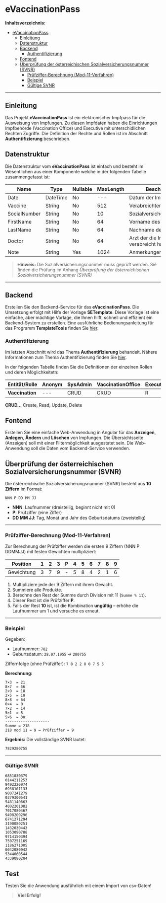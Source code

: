 # eVaccinationPass

**Inhaltsverzeichnis:**

- [eVaccinationPass](#evaccinationpass)
  - [Einleitung](#einleitung)
  - [Datenstruktur](#datenstruktur)
  - [Backend](#backend)
    - [Authentifizierung](#authentifizierung)
  - [Fontend](#fontend)
  - [Überprüfung der österreichischen Sozialversicherungsnummer (SVNR)](#überprüfung-der-österreichischen-sozialversicherungsnummer-svnr)
    - [Prüfziffer-Berechnung (Mod-11-Verfahren)](#prüfziffer-berechnung-mod-11-verfahren)
    - [Beispiel](#beispiel)
    - [Gültige SVNR](#gültige-svnr)

---

## Einleitung

Das Projekt **eVaccinationPass** ist ein elektronischer Impfpass für die Ausweisung von Impfungen. Zu diesen Impfdaten haben die Einrichtungen Impfbehörde (Vaccination Office) und Executive mit unterschidlichen Rechten Zugriffe. Die Definition der Rechte und Rollen ist im Abschnitt **Authentifizierung** beschrieben.

## Datenstruktur

Die Datenstruktur vom **eVaccinationPass** ist einfach und besteht im Wesentlichen aus einer Komponente welche in der folgenden Tabelle zusammengefasst ist:

| Name          | Type     | Nullable | MaxLength | Beschreibung                          |
|---------------|----------|----------|-----------|---------------------------------------|
| Date          | DateTime | No       | ---       | Datum der Impfung                     |
| Vaccine       | String   | No       | 512       | Verabreichter Impfstoff               |
| SocialNumber  | String   | No       | 10        | Sozialversicherungsnummer             |
| FirstName     | String   | No       | 64        | Vorname des Patienten                 |
| LastName      | String   | No       | 64        | Nachname des Patienten                |
| Doctor        | String   | No       | 64        | Arzt der die Impfung verabreicht hat  |
| Note          | String   | Yes      | 1024      | Anmerkungen                           |

> **Hinweis:** Die Sozialversicherungsnummer muss geprüft werden. Sie finden die Prüfung im Anhang *Überprüfung der österreichischen Sozialversicherungsnummer (SVNR)*

---

## Backend

Erstellen Sie den Backend-Service für das **eVaccinationPass**. Die Umsetzung erfolgt mit Hilfe der Vorlage **SETemplate**. Diese Vorlage ist eine einfache, aber mächtige Vorlage, die Ihnen hilft, schnell und effizient ein Backend-System zu erstellen.
Eine ausführliche Bedienungsanleitung für das Programm **TemplateTools** finden Sie [hier](https://github.com/leoggehrer/SETemplate?tab=readme-ov-file#bedienungsanleitung).

### Authentifizierung

Im letzten Abschnitt wird das Thema **Authentifizierung** behandelt. Nähere Informationen zum Thema Authentifizierung finden Sie [hier](https://github.com/leoggehrer/SETemplate?tab=readme-ov-file#authentifizierung).

In der folgenden Tabelle finden Sie die Definitionen der einzelnen Rollen und deren Möglichkeitetn:

| Entität/Rolle            | Anonym | SysAdmin | VaccinationOffice | Executive |
|--------------------------|--------|----------|-------------------|-----------|
| **Vaccination**          | ---    |   CRUD   |   CRUD            |    R      |

**CRUD...** Create, Read, Update, Delete

## Fontend

Erstellen Sie eine einfache Web-Anwendung in Angular für das **Anzeigen**, **Anlegen**, **Ändern** und **Löschen** von Impfungen. Die Übersichtsseite (Anzeigen) soll mit einer Filtermöglichkeit ausgestatet sein. Die Web-Anwendung soll die Daten vom Backend-Service verwenden.

## Überprüfung der österreichischen Sozialversicherungsnummer (SVNR)

Die österreichische Sozialversicherungsnummer (SVNR) besteht aus **10 Ziffern** im Format:

```text
NNN P DD MM JJ
```

- **NNN**: Laufnummer (dreistellig, beginnt nicht mit 0)
- **P**: Prüfziffer (eine Ziffer)
- **DD MM JJ**: Tag, Monat und Jahr des Geburtsdatums (zweistellig)

---

### Prüfziffer-Berechnung (Mod-11-Verfahren)

Zur Berechnung der Prüfziffer werden die ersten 9 Ziffern (NNN P DDMMJJ) mit festen Gewichten multipliziert:

| Position      | 1 | 2 | 3 | P | 4 | 5 | 6 | 7 | 8 | 9 |
|---------------|---|---|---|---|---|---|---|---|---|---|
| Gewichtung    | 3 | 7 | 9 | - | 5 | 8 | 4 | 2 | 1 | 6 |

1. Multipliziere jede der 9 Ziffern mit ihrem Gewicht.
2. Summiere alle Produkte.
3. Berechne den Rest der Summe durch Division mit 11 (`Summe % 11`).
4. Dieser Rest ist die Prüfziffer **P**.
5. Falls der Rest **10** ist, ist die Kombination **ungültig** – erhöhe die Laufnummer um 1 und versuche es erneut.

---

### Beispiel

Gegeben:

- Laufnummer: `782`
- Geburtsdatum: `28.07.1955` → `280755`

Ziffernfolge (ohne Prüfziffer): `7 8 2 2 8 0 7 5 5`

**Berechnung:**

```text
7×3  = 21
8×7  = 56
2×9  = 18
2×5  = 10
8×8  = 64
0×4  = 0
7×2  = 14
5×1  = 5
5×6  = 30
--------------------
Summe = 218
218 mod 11 = 9 → Prüfziffer = 9
```

**Ergebnis:** Die vollständige SVNR lautet:

```text
7829280755
```

---

### Gültige SVNR

```text
6851030379
0144211253
9492220974
6938101133
9807241279
0379300541
5481140663
4002201082
7017080467
9498200296
6741271294
3190080251
1432030443
1053090788
9714150394
7507251169
1186271005
0042080942
5344060544
4339080204
```

## Test

Testen Sie die Anwendung ausführlich mit einem Import von csv-Daten!

> **Viel Erfolg!**

